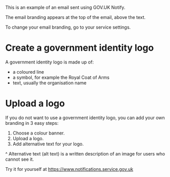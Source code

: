 This is an example of an email sent using GOV.UK Notify.

The email branding appears at the top of the email, above the text.

To change your email branding, go to your service settings.

# Create a government identity logo

A government identity logo is made up of:
* a coloured line
* a symbol, for example the Royal Coat of Arms
* text, usually the organisation name

# Upload a logo

If you do not want to use a government identity logo, you can add your own branding in 3 easy steps:
1. Choose a colour banner.
2. Upload a logo.
3. Add alternative text for your logo.

^ Alternative text (alt text) is a written description of an image for users who cannot see it.

Try it for yourself at https://www.notifications.service.gov.uk
